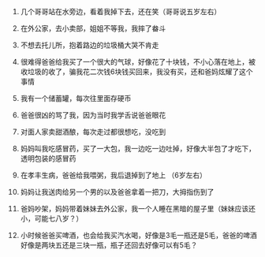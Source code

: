 1. 几个哥哥站在水旁边，看着我掉下去，还在笑（哥哥说五岁左右）
2. 在外公家，去小卖部，姐姐不等我，我摔了畚斗
3. 不想去托儿所，抱着路边的垃圾桶大哭不肯走
4. 很难得爸爸给我买了一个很大的气球，好像花了十块钱，不小心落在地上，被收垃圾的收了，骗我花二次钱6块钱买回来，我没有买，还和爸妈炫耀了这个事情
5. 我有一个储蓄罐，每次往里面存硬币
6. 爸爸很凶的骂了我，因为当时我学舌说爸爸眼花
7. 对面人家卖甜酒酿，每次走过都很想吃，没吃到
8. 妈妈叫我吃感冒药，买了一大包，我一边吃一边吐掉，好像大半包了才吃下，透明包装的感冒药
9. 在孝丰生病，爸爸给我喂粥，我后退掉到了地上 （6岁左右）


1. 妈妈让我送肉给另一个男的以及爸爸拿着一把刀，大拇指伤到了
2. 爸妈吵架，妈妈带着妹妹去外公家，我一个人睡在黑暗的屋子里（妹妹应该还小，可能七八岁？）
3. 小时候爸爸买啤酒，也会给我买汽水喝，好像是3毛一瓶还是5毛，爸爸的啤酒好像是两块五还是三块一瓶，瓶子还回去好像可以有5毛？
